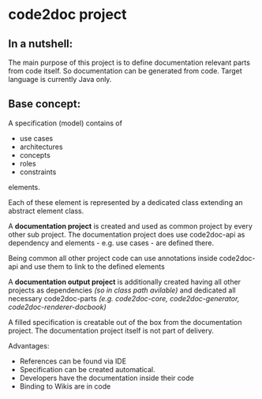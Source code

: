 # code2doc project

## In a nutshell:

The main purpose of this project is to define documentation relevant parts from code itself. So documentation can be generated from code. Target language is currently Java only.


## Base concept:

A specification (model) contains of 
- use cases
- architectures
- concepts
- roles
- constraints

elements.

Each of these element is represented by a dedicated class extending an abstract element class.

A **documentation project** is created and used as common project by every other sub project. The documentation project does use code2doc-api as dependency and elements - e.g. use cases - are defined there.

Being common all other project code can use annotations inside code2doc-api and use them to link to the defined elements

A **documentation output project** is additionally created having all other projects as dependencies *(so in class path avilable)* and dedicated all necessary code2doc-parts *(e.g. code2doc-core, code2doc-generator, code2doc-renderer-docbook)*

A filled specification is creatable out of the box from the documentation project. The documentation project itself is not part of delivery.

Advantages:
- References can be found via IDE
- Specification can be created automatical.
- Developers have the documentation inside their code
- Binding to Wikis are in code

